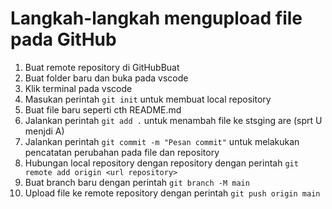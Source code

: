 # Langkah-langkah mengupload file pada GitHub

1. Buat remote repository di GitHubBuat 
2. Buat folder baru dan buka pada vscode
3. Klik terminal pada vscode
4. Masukan perintah `git init` untuk  membuat local repository
5. Buat file baru seperti cth README.md
6. Jalankan perintah `git add .` untuk menambah file ke stsging are (sprt U menjdi A)
7. Jalankan perintah `git commit -m "Pesan commit"` untuk melakukan pencatatan perubahan pada file dan repository
8. Hubungan local repository dengan repository dengan perintah `git remote add origin <url repository>`
9. Buat branch baru dengan perintah `git branch -M main`
10. Upload file ke remote repository dengan perintah `git push origin main`